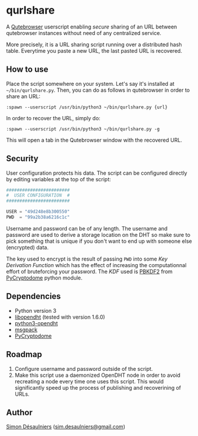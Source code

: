 # qurlshare

A [Qutebrowser][] userscript enabling *secure* sharing of an URL between qutebrowser
instances without need of any centralized service.

More precisely, it is a URL sharing script running over a distributed hash
table. Everytime you paste a new URL, the last pasted URL is recovered.

## How to use

Place the script somewhere on your system. Let's say it's installed at
`~/bin/qurlshare.py`. Then, you can do as follows in qutebrowser in order to
share an URL:

```
:spawn --userscript /usr/bin/python3 ~/bin/qurlshare.py {url}
```

In order to recover the URL, simply do:

```
:spawn --userscript /usr/bin/python3 ~/bin/qurlshare.py -g
```

This will open a tab in the Qutebrowser window with the recovered URL.

## Security

User configuration protects his data. The script can be configured directly by
editing variables at the top of the script:

```python
########################
#  USER CONFIGURATION  #
########################

USER = "49d248e8b300550"
PWD  = "99a2b38a6216c1c"
```

Username and password can be of any length. The username and password are used
to derive a storage location on the DHT so make sure to pick something that is
unique if you don't want to end up with someone else (encrypted) data.

The key used to encrypt is the result of passing `PWD` into some *Key Derivation
Function* which has the effect of increasing the computationnal effort of
bruteforcing your password. The *KDF* used is [PBKDF2][] from [PyCryptodome][]
python module.

## Dependencies

- Python version 3
- [libopendht][] (tested with version 1.6.0)
- [python3-opendht][libopendht]
- [msgpack][]
- [PyCryptodome][]

## Roadmap

1. Configure username and password outside of the script.
2. Make this script use a daemonized OpenDHT node in order to avoid recreating
   a node every time one uses this script. This would significantly speed up the
   process of publishing and recoverining of URLs.

## Author

[Simon Désaulniers][sim590] (<sim.desaulniers@gmail.com>)

[Qutebrowser]: http://qutebrowser.org/
[libopendht]: https://github.com/savoirfairelinux/opendht
[msgpack]: https://pypi.org/project/msgpack/
[PyCryptodome]: https://www.pycryptodome.org/en/latest/src/introduction.html
[PBKDF2]: https://www.pycryptodome.org/en/latest/src/protocol/kdf.html#Crypto.Protocol.KDF.PBKDF2
[sim590]: https://github.com/sim590

<!-- vim: set ts=4 sw=4 tw=80 et :-->

